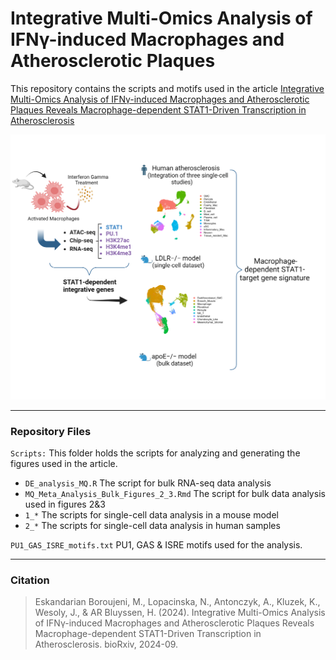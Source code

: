 # Integrative Multi-Omics Analysis of IFNγ-induced Macrophages and Atherosclerotic Plaques

This repository contains the scripts and motifs used in the article [Integrative Multi-Omics Analysis of IFNγ-induced Macrophages and Atherosclerotic Plaques Reveals Macrophage-dependent STAT1-Driven Transcription in Atherosclerosis](https://www.biorxiv.org/content/10.1101/2024.09.06.611606v1)

![The schematic overview of the study](./Fig1.png)

---
### Repository Files

`Scripts:` This folder holds the scripts for analyzing and generating the figures used in the article.
 * `DE_analysis_MQ.R` The script for bulk RNA-seq data analysis 
 * `MQ_Meta_Analysis_Bulk_Figures_2_3.Rmd` The script for bulk data analysis used in figures 2&3
 * `1_*` The scripts for single-cell data analysis in a mouse model
 * `2_*` The scripts for single-cell data analysis in human samples

`PU1_GAS_ISRE_motifs.txt` PU1, GAS & ISRE motifs used for the analysis.

---
### Citation
> Eskandarian Boroujeni, M., Lopacinska, N., Antonczyk, A., Kluzek, K., Wesoly, J., & AR Bluyssen, H. (2024). Integrative Multi-Omics Analysis of IFNγ-induced Macrophages and Atherosclerotic Plaques Reveals Macrophage-dependent STAT1-Driven Transcription in Atherosclerosis. bioRxiv, 2024-09.
